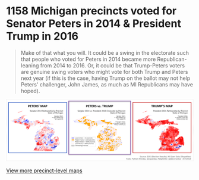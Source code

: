 # 1158 Michigan precincts voted for Senator Peters in 2014 & President Trump in 2016

> Make of that what you will. It could be a swing in the electorate such that people who voted for Peters in 2014 became more Republican-leaning from 2014 to 2016. Or, it could be that Trump-Peters voters are genuine swing voters who might vote for both Trump and Peters next year (if this is the case, having Trump on the ballot may not help Peters' challenger, John James, as much as MI Republicans may have hoped).

[![Panorama](https://raw.githubusercontent.com/dcadata/michigan-district-partisanship-index/master/precinct-level-maps/peters-vs-trump-summary.png)](https://raw.githubusercontent.com/dcadata/michigan-district-partisanship-index/master/precinct-level-maps/peters-vs-trump-summary.png)

[View more precinct-level maps](https://github.com/dcadata/michigan-district-partisanship-index/tree/master/precinct-level-maps)